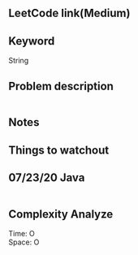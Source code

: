 ## LeetCode link(Medium)


## Keyword
String

## Problem description
```

```



## Notes


## Things to watchout

## 07/23/20 Java

```java


```
## Complexity Analyze
Time: O       \
Space: O